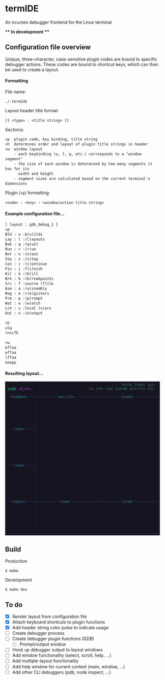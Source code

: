 
# termIDE

An ncurses debugger frontend for the Linux terminal

**\*\* In development \*\***

## Configuration file overview

Unique, three-character, case-sensitive plugin codes are bound to specific debugger actions. These codes are bound to shortcut keys, which can then be used to create a layout.

#### Formatting

File name:

```
./.termide
```

Layout header title format:

  `[[ <type> : <title string> ]]`

Sections:

```
>p  plugin code, key binding, title string
>h  determines order and layout of plugin title strings in header
>w  window layout
    - each keybinding (u, l, q, etc.) corresponds to a "window segment"
    - the size of each window is determined by how many segments it has for its
      width and height
    - segment sizes are calculated based on the current terminal's dimensions
```

Plugin (`>p`) formatting:

  `<code> : <key> : <window/action title string>`

#### Example configuration file...

```
[ layout : gdb_debug_1 ]
>p
Bld : u :b(u)ilds
Lay : l :(l)ayouts
Bak : q :(q)uit
Run : r :(r)un
Nxt : n :(n)ext
Stp : s :(s)tep
Con : c :(c)ontinue
Fin : i :f(i)nish
Kil : k :(k)ill
Brk : b :(b)reakpoints
Src : f :source (f)ile
Asm : a :(a)ssembly
Reg : e :r(e)gisters
Prm : p :(p)rompt
Wat : w :(w)atch
LcV : v :local (v)ars
Out : o :(o)utput

>h
ulq
rnscfk

>w
bffaa 
wffaa
lffaa
eoopp
```

#### Resulting layout...

<img src='./misc/screenshots/layout.png' height='500px'>


## Build

Production
```
$ make
```
Development
```
$ make dev
```

## To do

- [x] Render layout from configuration file
- [x] Attach keyboard shortcuts to plugin functions
- [x] Add header string color pulse to indicate usage
- [ ] Create debugger process
- [ ] Create debugger plugin functions (GDB)
  - [ ] Prompt/output window
- [ ] Hook up debugger output to layout windows
- [ ] Add window functionality (select, scroll, help, ...)
- [ ] Add multiple-layout functionality
- [ ] Add help window for current context (main, window, ...)
- [ ] Add other CLI debuggers (pdb, node inspect, ...)
